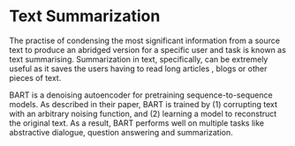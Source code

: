 # Text Summarization
The practise of condensing the most significant information from a source text to produce an abridged version for a specific user and task is known as text summarising. Summarization in text, specifically, can be extremely useful as it saves the users having to read long articles , blogs or other pieces of text. 

BART is a denoising autoencoder for pretraining sequence-to-sequence models. As described in their paper, BART is trained by (1) corrupting text with an arbitrary noising function, and (2) learning a model to reconstruct the original text. As a result, BART performs well on multiple tasks like abstractive dialogue, question answering and summarization.



